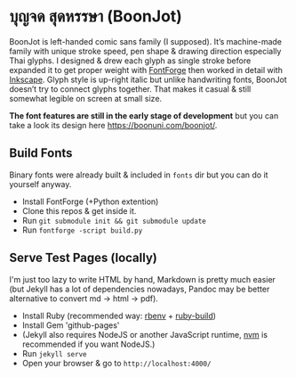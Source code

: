 # บุญจด สุดหรรษา (BoonJot)

BoonJot is left-handed comic sans family (I supposed). It’s machine-made family with unique stroke speed, pen shape & drawing direction especially Thai glyphs. I designed & drew each glyph as single stroke before expanded it to get proper weight with [FontForge](http://fontforge.github.io/en-US/) then worked in detail with [Inkscape](https://inkscape.org/en/). Glyph style is up-right italic but unlike handwriting fonts, BoonJot doesn’t try to connect glyphs together. That makes it casual & still somewhat legible on screen at small size.

**The font features are still in the early stage of development** but you can take a look its design here <https://boonuni.com/boonjot/>.

## Build Fonts

Binary fonts were already built & included in `fonts` dir but you can do it yourself anyway.

- Install FontForge (+Python extention)
- Clone this repos & get inside it.
- Run `git submodule init && git submodule update`
- Run `fontforge -script build.py`

## Serve Test Pages (locally)

I'm just too lazy to write HTML by hand, Markdown is pretty much easier (but Jekyll has a lot of dependencies nowadays, Pandoc may be better alternative to convert md -> html -> pdf).

- Install Ruby (recommended way: [rbenv](https://github.com/sstephenson/rbenv) + [ruby-build](https://github.com/sstephenson/ruby-build))
- Install Gem 'github-pages'
- (Jekyll also requires NodeJS or another JavaScript runtime, [nvm](https://github.com/creationix/nvm) is recommended if you want NodeJS.)
- Run `jekyll serve`
- Open your browser & go to `http://localhost:4000/`

